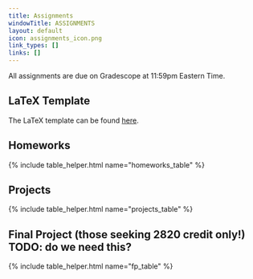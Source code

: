 ```yaml
---
title: Assignments
windowTitle: ASSIGNMENTS
layout: default
icon: assignments_icon.png
link_types: []
links: []
---
```


<!-- # {{ page.title }} -->

All assignments are due on Gradescope at 11:59pm Eastern Time.

## LaTeX Template

The LaTeX template can be found [here](https://www.overleaf.com/read/tvtrfttssftn
).

## Homeworks

{% include table_helper.html name="homeworks_table" %}

## Projects

{% include table_helper.html name="projects_table" %}

## Final Project (those seeking 2820 credit only!) TODO: do we need this?

{% include table_helper.html name="fp_table" %}

